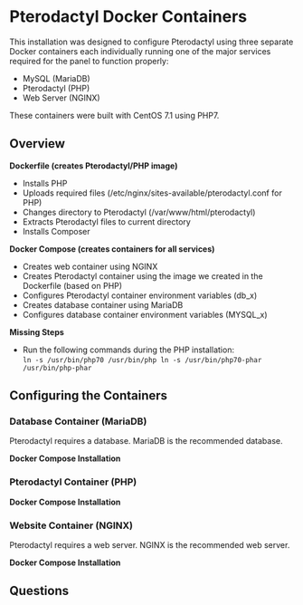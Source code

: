 # Pterodactyl Docker Containers
This installation was designed to configure Pterodactyl using three separate Docker containers each individually running one of the major services required for the panel to function properly:

- MySQL (MariaDB)  
- Pterodactyl (PHP)  
- Web Server (NGINX)

These containers were built with CentOS 7.1 using PHP7.

## Overview

**Dockerfile (creates Pterodactyl/PHP image)**
- Installs PHP
- Uploads required files (/etc/nginx/sites-available/pterodactyl.conf for PHP)
- Changes directory to Pterodactyl (/var/www/html/pterodactyl)
- Extracts Pterodactyl files to current directory
- Installs Composer

**Docker Compose (creates containers for all services)**
- Creates web container using NGINX
- Creates Pterodactyl container using the image we created in the Dockerfile (based on PHP)
- Configures Pterodactyl container environment variables (db_x)
- Creates database container using MariaDB
- Configures database container environment variables (MYSQL_x)

**Missing Steps**

- Run the following commands during the PHP installation:  
`ln -s /usr/bin/php70 /usr/bin/php
ln -s /usr/bin/php70-phar /usr/bin/php-phar`

## Configuring the Containers

### Database Container (MariaDB)

Pterodactyl requires a database. MariaDB is the recommended database.

**Docker Compose Installation**

### Pterodactyl Container (PHP)

**Docker Compose Installation**

### Website Container (NGINX)

Pterodactyl requires a web server. NGINX is the recommended web server.

**Docker Compose Installation**

## Questions

